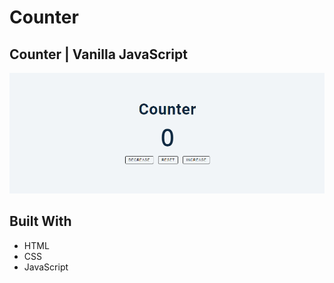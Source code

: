 # Counter

## Counter | Vanilla JavaScript

![screenshot](/Screenshot_1.png)

## Built With

- HTML
- CSS
- JavaScript
